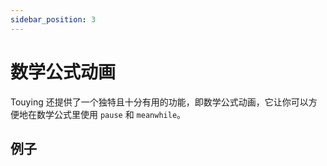 ```yaml
---
sidebar_position: 3
---
```


# 数学公式动画

Touying 还提供了一个独特且十分有用的功能，即数学公式动画，它让你可以方便地在数学公式里使用 `pause` 和 `meanwhile`。

## 例子



